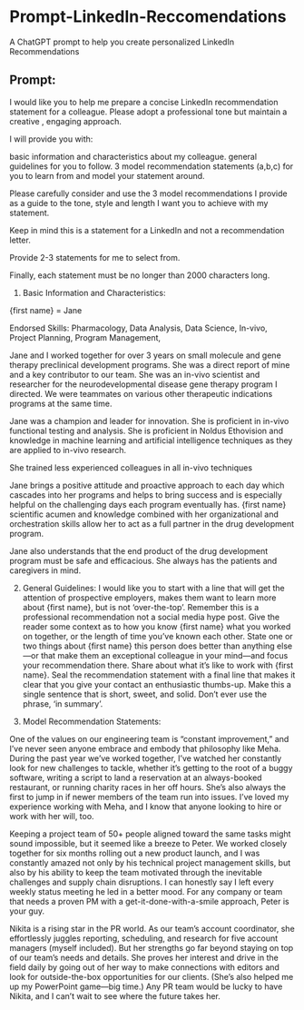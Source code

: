 # Prompt-LinkedIn-Reccomendations
A ChatGPT prompt to help you create personalized LinkedIn Recommendations
## Prompt:
I would like you to help me prepare a concise LinkedIn recommendation statement for a colleague. Please adopt a professional tone but maintain a creative , engaging approach. 

I will provide you with:

basic information and characteristics about my colleague. 
general guidelines  for you to follow.
3 model recommendation statements (a,b,c) for you to learn from and model your statement around.  

Please carefully consider and use the 3 model recommendations I provide as a guide to the tone, style and length I want you to achieve with my statement.

Keep in mind this is a statement for a LinkedIn and not a recommendation letter. 

Provide 2-3 statements for me to select from.

Finally, each statement must  be no longer than 2000 characters long.

1. Basic Information and Characteristics:
   
{first name} = Jane

Endorsed Skills: Pharmacology, Data Analysis, Data Science, In-vivo, Project Planning, Program Management, 

Jane and I worked together for over 3 years on small molecule and gene therapy preclinical development programs. She was a direct report of mine and a key contributor to our team.
She was an in-vivo scientist and researcher for the neurodevelopmental disease gene therapy program I directed. We were teammates on various other therapeutic indications programs at the same time.

Jane was a champion and leader for innovation. She is proficient in in-vivo functional testing and analysis. She is proficient in Noldus Ethovision and knowledge in machine learning and artificial intelligence techniques as they are applied to in-vivo research.

She trained less experienced colleagues in all in-vivo techniques

Jane brings a positive attitude and proactive approach to each day which cascades into her programs and helps to bring success and is especially helpful on the challenging days each program eventually has.
{first name} scientific acumen and knowledge combined with her organizational and orchestration skills allow her to act as a full partner in the drug development program.

Jane also understands that the end product of the drug development program must be safe and efficacious. She always has the patients and caregivers in mind.

2. General Guidelines:
I would like you to start with a line that will get the attention of prospective employers, makes them want to learn more about {first name}, but is not ‘over-the-top’. Remember this is a professional recommendation not a social media hype post.
Give the reader some context as to how you know {first name}  what you worked on together, or the length of time you’ve known each other. 
State one or two things about {first name} this person does better than anything else—or that make them an exceptional colleague in your mind—and focus your recommendation there.
Share about what it’s like to work with {first name}. 
Seal the recommendation statement with a final line that makes it clear that you give your contact an enthusiastic thumbs-up. Make this a single sentence that is short, sweet, and solid.
Don’t ever use the phrase, ‘in summary’.

3. Model Recommendation Statements:
   
One of the values on our engineering team is “constant improvement,” and I’ve never seen anyone embrace and embody that philosophy like Meha. During the past year we’ve worked together, I’ve watched her constantly look for new challenges to tackle, whether it’s getting to the root of a buggy software, writing a script to land a reservation at an always-booked restaurant, or running charity races in her off hours. She’s also always the first to jump in if newer members of the team run into issues. I’ve loved my experience working with Meha, and I know that anyone looking to hire or work with her will, too.

Keeping a project team of 50+ people aligned toward the same tasks might sound impossible, but it seemed like a breeze to Peter. We worked closely together for six months rolling out a new product launch, and I was constantly amazed not only by his technical project management skills, but also by his ability to keep the team motivated through the inevitable challenges and supply chain disruptions. I can honestly say I left every weekly status meeting he led in a better mood. For any company or team that needs a proven PM with a get-it-done-with-a-smile approach, Peter is your guy.

Nikita is a rising star in the PR world. As our team’s account coordinator, she effortlessly juggles reporting, scheduling, and research for five account managers (myself included). But her strengths go far beyond staying on top of our team’s needs and details. She proves her interest and drive in the field daily by going out of her way to make connections with editors and look for outside-the-box opportunities for our clients. (She’s also helped me up my PowerPoint game—big time.) Any PR team would be lucky to have Nikita, and I can’t wait to see where the future takes her.
